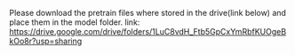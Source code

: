 Please download the pretrain files where stored in the drive(link below) and place them in the model folder.
link:
https://drive.google.com/drive/folders/1LuC8vdH_Ftb5GpCxYmRbfKUOgeBkOo8r?usp=sharing
